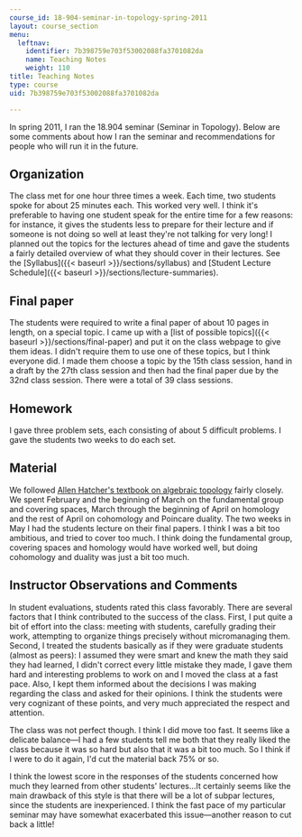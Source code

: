 ```yaml
---
course_id: 18-904-seminar-in-topology-spring-2011
layout: course_section
menu:
  leftnav:
    identifier: 7b398759e703f53002088fa3701082da
    name: Teaching Notes
    weight: 110
title: Teaching Notes
type: course
uid: 7b398759e703f53002088fa3701082da

---
```


In spring 2011, I ran the 18.904 seminar (Seminar in Topology). Below are some comments about how I ran the seminar and recommendations for people who will run it in the future.

Organization
------------

The class met for one hour three times a week. Each time, two students spoke for about 25 minutes each. This worked very well. I think it's preferable to having one student speak for the entire time for a few reasons: for instance, it gives the students less to prepare for their lecture and if someone is not doing so well at least they're not talking for very long! I planned out the topics for the lectures ahead of time and gave the students a fairly detailed overview of what they should cover in their lectures. See the [Syllabus]({{< baseurl >}}/sections/syllabus) and [Student Lecture Schedule]({{< baseurl >}}/sections/lecture-summaries).

Final paper
-----------

The students were required to write a final paper of about 10 pages in length, on a special topic. I came up with a [list of possible topics]({{< baseurl >}}/sections/final-paper) and put it on the class webpage to give them ideas. I didn't require them to use one of these topics, but I think everyone did. I made them choose a topic by the 15th class session, hand in a draft by the 27th class session and then had the final paper due by the 32nd class session. There were a total of 39 class sessions.

Homework
--------

I gave three problem sets, each consisting of about 5 difficult problems. I gave the students two weeks to do each set.

Material
--------

We followed [Allen Hatcher's textbook on algebraic topology](http://www.math.cornell.edu/~hatcher/AT/ATpage.html) fairly closely. We spent February and the beginning of March on the fundamental group and covering spaces, March through the beginning of April on homology and the rest of April on cohomology and Poincare duality. The two weeks in May I had the students lecture on their final papers. I think I was a bit too ambitious, and tried to cover too much. I think doing the fundamental group, covering spaces and homology would have worked well, but doing cohomology and duality was just a bit too much.

Instructor Observations and Comments
------------------------------------

In student evaluations, students rated this class favorably. There are several factors that I think contributed to the success of the class. First, I put quite a bit of effort into the class: meeting with students, carefully grading their work, attempting to organize things precisely without micromanaging them. Second, I treated the students basically as if they were graduate students (almost as peers): I assumed they were smart and knew the math they said they had learned, I didn't correct every little mistake they made, I gave them hard and interesting problems to work on and I moved the class at a fast pace. Also, I kept them informed about the decisions I was making regarding the class and asked for their opinions. I think the students were very cognizant of these points, and very much appreciated the respect and attention.

The class was not perfect though. I think I did move too fast. It seems like a delicate balance—I had a few students tell me both that they really liked the class because it was so hard but also that it was a bit too much. So I think if I were to do it again, I'd cut the material back 75% or so.

I think the lowest score in the responses of the students concerned how much they learned from other students' lectures…It certainly seems like the main drawback of this style is that there will be a lot of subpar lectures, since the students are inexperienced. I think the fast pace of my particular seminar may have somewhat exacerbated this issue—another reason to cut back a little!